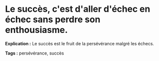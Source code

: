 # Le succès, c'est d'aller d'échec en échec sans perdre son enthousiasme.

**Explication :** Le succès est le fruit de la persévérance malgré les échecs.

**Tags :** persévérance, succès
